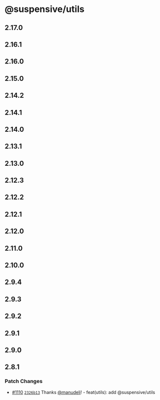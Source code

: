 # @suspensive/utils

## 2.17.0

## 2.16.1

## 2.16.0

## 2.15.0

## 2.14.2

## 2.14.1

## 2.14.0

## 2.13.1

## 2.13.0

## 2.12.3

## 2.12.2

## 2.12.1

## 2.12.0

## 2.11.0

## 2.10.0

## 2.9.4

## 2.9.3

## 2.9.2

## 2.9.1

## 2.9.0

## 2.8.1

### Patch Changes

- [#1110](https://github.com/toss/suspensive/pull/1110) [`2326b13`](https://github.com/toss/suspensive/commit/2326b1341f167454a889953fb0bbf58449e1ca98) Thanks [@manudeli](https://github.com/manudeli)! - feat(utils): add @suspensive/utils
